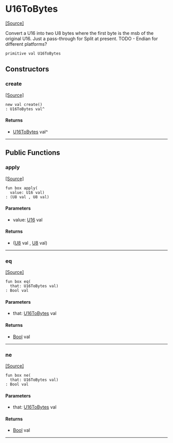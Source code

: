 # U16ToBytes
<span class="source-link">[[Source]](src/mqtt-utilities/functions.md#L-0-17)</span>

Convert a U16 into two U8 bytes where the first byte is the msb of the original U16. 
Just a pass-through for Split at present.
TODO - Endian for different platforms?


```pony
primitive val U16ToBytes
```

## Constructors

### create
<span class="source-link">[[Source]](src/mqtt-utilities/functions.md#L-0-17)</span>


```pony
new val create()
: U16ToBytes val^
```

#### Returns

* [U16ToBytes](mqtt-utilities-U16ToBytes.md) val^

---

## Public Functions

### apply
<span class="source-link">[[Source]](src/mqtt-utilities/functions.md#L-0-23)</span>


```pony
fun box apply(
  value: U16 val)
: (U8 val , U8 val)
```
#### Parameters

*   value: [U16](builtin-U16.md) val

#### Returns

* ([U8](builtin-U8.md) val , [U8](builtin-U8.md) val)

---

### eq
<span class="source-link">[[Source]](src/mqtt-utilities/functions.md#L-0-23)</span>


```pony
fun box eq(
  that: U16ToBytes val)
: Bool val
```
#### Parameters

*   that: [U16ToBytes](mqtt-utilities-U16ToBytes.md) val

#### Returns

* [Bool](builtin-Bool.md) val

---

### ne
<span class="source-link">[[Source]](src/mqtt-utilities/functions.md#L-0-23)</span>


```pony
fun box ne(
  that: U16ToBytes val)
: Bool val
```
#### Parameters

*   that: [U16ToBytes](mqtt-utilities-U16ToBytes.md) val

#### Returns

* [Bool](builtin-Bool.md) val

---

